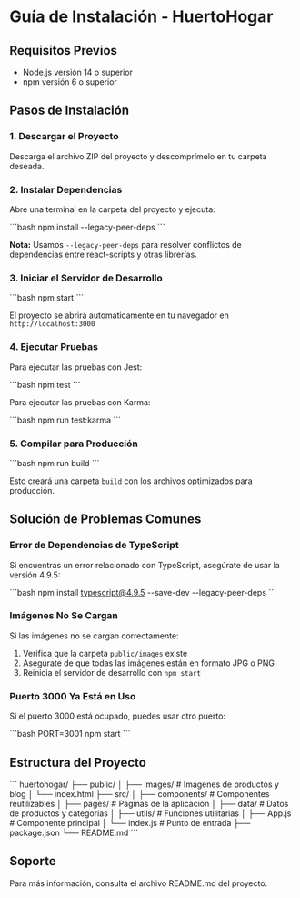 # Guía de Instalación - HuertoHogar

## Requisitos Previos

- Node.js versión 14 o superior
- npm versión 6 o superior

## Pasos de Instalación

### 1. Descargar el Proyecto

Descarga el archivo ZIP del proyecto y descomprímelo en tu carpeta deseada.

### 2. Instalar Dependencias

Abre una terminal en la carpeta del proyecto y ejecuta:

\`\`\`bash
npm install --legacy-peer-deps
\`\`\`

**Nota:** Usamos `--legacy-peer-deps` para resolver conflictos de dependencias entre react-scripts y otras librerías.

### 3. Iniciar el Servidor de Desarrollo

\`\`\`bash
npm start
\`\`\`

El proyecto se abrirá automáticamente en tu navegador en `http://localhost:3000`

### 4. Ejecutar Pruebas

Para ejecutar las pruebas con Jest:

\`\`\`bash
npm test
\`\`\`

Para ejecutar las pruebas con Karma:

\`\`\`bash
npm run test:karma
\`\`\`

### 5. Compilar para Producción

\`\`\`bash
npm run build
\`\`\`

Esto creará una carpeta `build` con los archivos optimizados para producción.

## Solución de Problemas Comunes

### Error de Dependencias de TypeScript

Si encuentras un error relacionado con TypeScript, asegúrate de usar la versión 4.9.5:

\`\`\`bash
npm install typescript@4.9.5 --save-dev --legacy-peer-deps
\`\`\`

### Imágenes No Se Cargan

Si las imágenes no se cargan correctamente:

1. Verifica que la carpeta `public/images` existe
2. Asegúrate de que todas las imágenes están en formato JPG o PNG
3. Reinicia el servidor de desarrollo con `npm start`

### Puerto 3000 Ya Está en Uso

Si el puerto 3000 está ocupado, puedes usar otro puerto:

\`\`\`bash
PORT=3001 npm start
\`\`\`

## Estructura del Proyecto

\`\`\`
huertohogar/
├── public/
│   ├── images/          # Imágenes de productos y blog
│   └── index.html
├── src/
│   ├── components/      # Componentes reutilizables
│   ├── pages/          # Páginas de la aplicación
│   ├── data/           # Datos de productos y categorías
│   ├── utils/          # Funciones utilitarias
│   ├── App.js          # Componente principal
│   └── index.js        # Punto de entrada
├── package.json
└── README.md
\`\`\`

## Soporte

Para más información, consulta el archivo README.md del proyecto.
